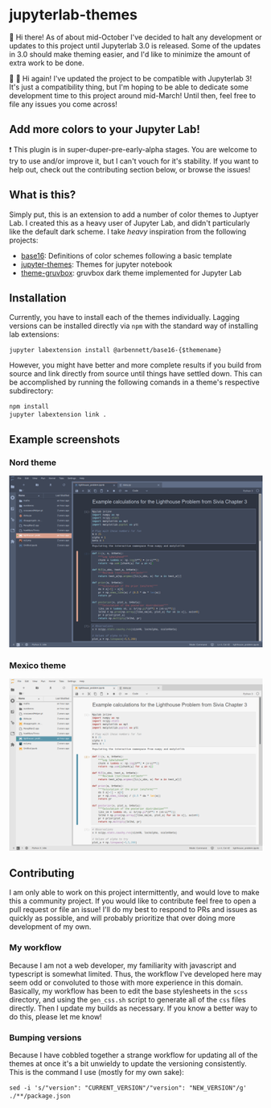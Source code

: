 # jupyterlab-themes

:wave: Hi there! As of about mid-October I've decided to halt any development or updates to this project until Jupyterlab 3.0 
is released. Some of the updates in 3.0 should make theming easier, and I'd like to minimize the amount of extra work to be done.

:wave: :wave: Hi again! I've updated the project to be compatible with Jupyterlab 3! It's just a compatibility thing, but I'm
hoping to be able to dedicate some development time to this project around mid-March! Until then, feel free to file any issues you come across!

## Add more colors to your Jupyter Lab!

:exclamation: This plugin is in super-duper-pre-early-alpha stages. You are welcome to try to use and/or improve it,
 but I can't vouch for it's stability. If you want to help out, check out the contributing section below, or browse the
 issues!

## What is this?
Simply put, this is an extension to add a number of color themes to Juptyer Lab. I created this as a heavy user of
Jupyter Lab, and didn't particularly like the default dark scheme. I take *heavy* inspiration from the following
projects:

 - [base16](https://github.com/chriskempson/base16): Definitions of color schemes following a basic template
 - [jupyter-themes](https://github.com/dunovank/jupyter-themes): Themes for jupyter notebook
 - [theme-gruvbox](https://github.com/Rahlir/theme-gruvbox): gruvbox dark theme implemented for Jupyter Lab

## Installation
Currently, you have to install each of the themes individually. Lagging versions can be installed directly
via `npm` with the standard way of installing lab extensions:

```
jupyter labextension install @arbennett/base16-{$themename}
```

However, you might have better and more complete results if you build from source and link directly from
source until things have settled down. This can be accomplished by running the following comands in a
theme's respective subdirectory:

```
npm install
jupyter labextension link .
```

## Example screenshots

### Nord theme
![nord](./screenshots/nord.png "Nord theme screenshot")

### Mexico theme
![mexico](./screenshots/mexico-light.png "Mexico theme screenshot")

## Contributing
I am only able to work on this project intermittently, and would love to make this a community project.
If you would like to contribute feel free to open a pull request or file an issue! I'll do my best to
respond to PRs and issues as quickly as possible, and will probably prioritize that over doing more
development of my own.

### My workflow
Because I am not a web developer, my familiarity with javascript and typescript is somewhat limited.
Thus, the workflow I've developed here may seem odd or convoluted to those with more experience in this
domain. Basically, my workflow has been to edit the base stylesheets in the `scss` directory, and using the
`gen_css.sh` script to generate all of the `css` files directly. Then I update my builds as necessary.
If you know a better way to do this, please let me know!

### Bumping versions
Because I have cobbled together a strange workflow for updating all of the themes at once it's a bit unwieldy
to update the versioning consistently. This is the command I use (mostly for my own sake):

```
sed -i 's/"version": "CURRENT_VERSION"/"version": "NEW_VERSION"/g' ./**/package.json
```
